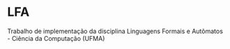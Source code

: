 # LFA
Trabalho de implementação da disciplina Linguagens Formais e Autômatos - Ciência da Computação (UFMA)
